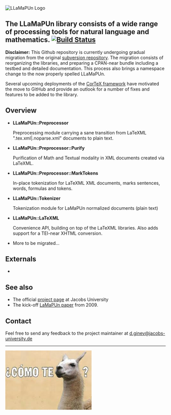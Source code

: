 <img src="doc/transparent_llama_sir.png" alt="LLaMaPUn Logo" width="400"/>

The **LLaMaPUn** library consists of a wide range of processing tools for natural language and mathematics.
[![Build Status](https://secure.travis-ci.org/dginev/LLaMaPUn.png?branch=master)](http://travis-ci.org/dginev/LLaMaPUn)
---

**Disclaimer:** This Github repository is currently undergoing gradual migration from the original [subversion repository](https://svn.kwarc.info/repos/lamapun/lib/).
The migration consists of reorganizing the libraries, and preparing a CPAN-near bundle including a testbed and detailed documentation.
This process also brings a namespace change to the now properly spelled LLaMaPUn.

Several upcoming deployments of the [CorTeX framework](https://github.com/dginev/CorTeX) have motivated the move to GitHub
and provide an outlook for a number of fixes and features to be added to the library.

## Overview
 * **LLaMaPUn::Preprocessor**
   
   Preprocessing module carrying a sane transition from LaTeXML ".tex.xml|.noparse.xml" documents to plain text.

 * **LLaMaPUn::Preprocessor::Purify**
 
   Purification of Math and Textual modality in XML documents created via LaTeXML.

 * **LLaMaPUn::Preprocessor::MarkTokens**
 
   In-place tokenization for LaTeXML XML documents, marks sentences, words, formulas and tokens.

 * **LLaMaPUn::Tokenizer**
 
   Tokenization module for LaMaPUn normalized documents (plain text)

 * **LLaMaPUn::LaTeXML**
   
   Convenience API, building on top of the LaTeXML libraries.
   Also adds support for a TEI-near XHTML conversion.

 * More to be migrated...

## Externals
 * 
 
## See also
 * The official [project page](https://trac.kwarc.info/lamapun/) at Jacobs University 
 * The kick-off [LaMaPUn paper](http://www.kwarc.info/projects/lamapun/pubs/AST09_LaMaPUn+appendix.pdf) from 2009.
 
## Contact
Feel free to send any feedback to the project maintainer at d.ginev@jacobs-university.de

---

![A LLaMa PUn](doc/a_llama_pun.jpg)
